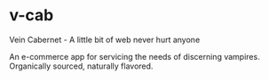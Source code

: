 # v-cab

Vein Cabernet - A little bit of web never hurt anyone

An e-commerce app for servicing the needs of discerning vampires.
Organically sourced, naturally flavored.  
